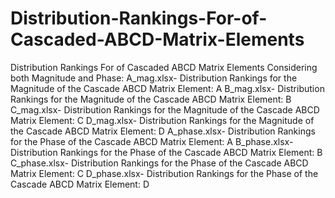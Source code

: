 # Distribution-Rankings-For-of-Cascaded-ABCD-Matrix-Elements
Distribution Rankings For of Cascaded ABCD Matrix Elements Considering both Magnitude and Phase: 
A_mag.xlsx- Distribution Rankings for the Magnitude of the Cascade ABCD Matrix Element: A
B_mag.xlsx- Distribution Rankings for the Magnitude of the Cascade ABCD Matrix Element: B
C_mag.xlsx- Distribution Rankings for the Magnitude of the Cascade ABCD Matrix Element: C
D_mag.xlsx- Distribution Rankings for the Magnitude of the Cascade ABCD Matrix Element: D
A_phase.xlsx- Distribution Rankings for the Phase of the Cascade ABCD Matrix Element: A
B_phase.xlsx- Distribution Rankings for the Phase of the Cascade ABCD Matrix Element: B
C_phase.xlsx- Distribution Rankings for the Phase of the Cascade ABCD Matrix Element: C
D_phase.xlsx- Distribution Rankings for the Phase of the Cascade ABCD Matrix Element: D

